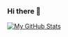 ### Hi there 👋

<!--
**demoleiwang/demoleiwang** is a ✨ _special_ ✨ repository because its `README.md` (this file) appears on your GitHub profile.

Here are some ideas to get you started: 

- 🔭 I’m currently working on ...
- 🌱 I’m currently learning ...
- 👯 I’m looking to collaborate on ...
- 🤔 I’m looking for help with ...
- 💬 Ask me about ...
- 📫 How to reach me: ...
- 😄 Pronouns: ...
- ⚡ Fun fact: ...
[![My GitHub Language Stats](https://github-readme-stats.vercel.app/api/top-langs/?username=jasongaylord&langs_count=5&theme=tokyonight)]()
-->

[![My GitHub Stats](https://github-readme-stats.vercel.app/api/?username=jasongaylord&count_private=true&theme=tokyonight&showicons=true)]()

